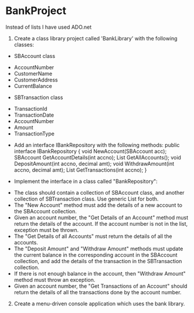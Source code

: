 # BankProject
Instead of lists I have used ADO.net



1) Create a class library project called 'BankLibrary' with the following classes:
* SBAccount class
- AccountNumber
- CustomerName
- CustomerAddress
- CurrentBalance

* SBTransaction class
- TransactionId
- TransactionDate
- AccountNumber
- Amount
- TransactionType

* Add an interface IBankRepository with the following methods:
public interface IBankRepository
{
  void NewAccount(SBAccount acc);
  SBAccount GetAccountDetails(int accno);
  List<SBAccount> GetAllAccounts();
  void DepositAmount(int accno, decimal amt);
  void WithdrawAmount(int accno, decimal amt);
  List<SBTransaction> GetTransactions(int accno);
}

* Implement the interface in a class called "BankRepository":
- The class should contain a collection of SBAccount class, and another collection of SBTransaction class.
 Use generic List for both.
- The "New Account" method must add the details of a new account to the SBAccount collection.
- Given an account number, the "Get Details of an Account" method must return the details of the account. If the account number is not in the list, exception must be thrown.
- The "Get Details of all Accounts" must return the details of all the accounts.
- The "Deposit Amount" and "Withdraw Amount" methods must update the current balance in the corresponding account in the SBAccount collection, and add the details of the transaction in the SBTransaction collection.
- If there is not enough balance in the account, then "Withdraw Amount" method must throw an exception.
- Given an account number, the "Get Transactions of an Account" should return the details of all the transactions done by the account number.

2) Create a menu-driven console application which uses the bank library.
